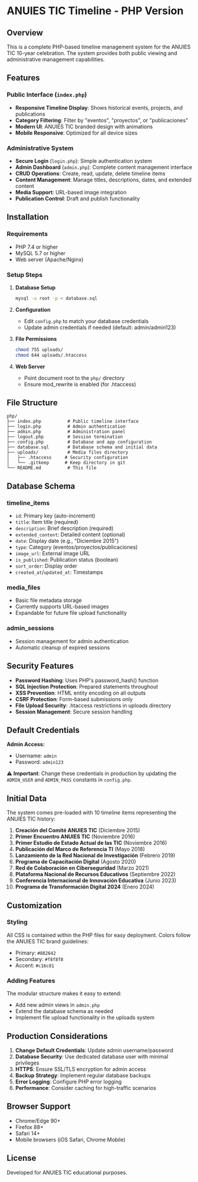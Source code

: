 # ANUIES TIC Timeline - PHP Version

## Overview
This is a complete PHP-based timeline management system for the ANUIES TIC 10-year celebration. The system provides both public viewing and administrative management capabilities.

## Features

### Public Interface (`index.php`)
- **Responsive Timeline Display**: Shows historical events, projects, and publications
- **Category Filtering**: Filter by "eventos", "proyectos", or "publicaciones"  
- **Modern UI**: ANUIES TIC branded design with animations
- **Mobile Responsive**: Optimized for all device sizes

### Administrative System
- **Secure Login** (`login.php`): Simple authentication system
- **Admin Dashboard** (`admin.php`): Complete content management interface
- **CRUD Operations**: Create, read, update, delete timeline items
- **Content Management**: Manage titles, descriptions, dates, and extended content
- **Media Support**: URL-based image integration
- **Publication Control**: Draft and publish functionality

## Installation

### Requirements
- PHP 7.4 or higher
- MySQL 5.7 or higher
- Web server (Apache/Nginx)

### Setup Steps

1. **Database Setup**
   ```bash
   mysql -u root -p < database.sql
   ```

2. **Configuration**
   - Edit `config.php` to match your database credentials
   - Update admin credentials if needed (default: admin/admin123)

3. **File Permissions**
   ```bash
   chmod 755 uploads/
   chmod 644 uploads/.htaccess
   ```

4. **Web Server**
   - Point document root to the `php/` directory
   - Ensure mod_rewrite is enabled (for .htaccess)

## File Structure

```
php/
├── index.php          # Public timeline interface
├── login.php          # Admin authentication
├── admin.php          # Administration panel
├── logout.php         # Session termination
├── config.php         # Database and app configuration
├── database.sql       # Database schema and initial data
├── uploads/           # Media files directory
│   ├── .htaccess     # Security configuration
│   └── .gitkeep      # Keep directory in git
└── README.md          # This file
```

## Database Schema

### timeline_items
- `id`: Primary key (auto-increment)
- `title`: Item title (required)
- `description`: Brief description (required)
- `extended_content`: Detailed content (optional)
- `date`: Display date (e.g., "Diciembre 2015")
- `type`: Category (eventos/proyectos/publicaciones)
- `image_url`: External image URL
- `is_published`: Publication status (boolean)
- `sort_order`: Display order
- `created_at`/`updated_at`: Timestamps

### media_files
- Basic file metadata storage
- Currently supports URL-based images
- Expandable for future file upload functionality

### admin_sessions
- Session management for admin authentication
- Automatic cleanup of expired sessions

## Security Features

- **Password Hashing**: Uses PHP's password_hash() function
- **SQL Injection Protection**: Prepared statements throughout
- **XSS Prevention**: HTML entity encoding on all outputs
- **CSRF Protection**: Form-based submissions only
- **File Upload Security**: .htaccess restrictions in uploads directory
- **Session Management**: Secure session handling

## Default Credentials

**Admin Access:**
- Username: `admin`
- Password: `admin123`

⚠️ **Important**: Change these credentials in production by updating the `ADMIN_USER` and `ADMIN_PASS` constants in `config.php`.

## Initial Data

The system comes pre-loaded with 10 timeline items representing the ANUIES TIC history:

1. **Creación del Comité ANUIES TIC** (Diciembre 2015)
2. **Primer Encuentro ANUIES TIC** (Noviembre 2016)
3. **Primer Estudio de Estado Actual de las TIC** (Noviembre 2016)
4. **Publicación del Marco de Referencia TI** (Mayo 2018)
5. **Lanzamiento de la Red Nacional de Investigación** (Febrero 2019)
6. **Programa de Capacitación Digital** (Agosto 2020)
7. **Red de Colaboración en Ciberseguridad** (Marzo 2021)
8. **Plataforma Nacional de Recursos Educativos** (Septiembre 2022)
9. **Conferencia Internacional de Innovación Educativa** (Junio 2023)
10. **Programa de Transformación Digital 2024** (Enero 2024)

## Customization

### Styling
All CSS is contained within the PHP files for easy deployment. Colors follow the ANUIES TIC brand guidelines:
- Primary: `#882642`
- Secondary: `#f8f8f8`
- Accent: `#c16c81`

### Adding Features
The modular structure makes it easy to extend:
- Add new admin views in `admin.php`
- Extend the database schema as needed
- Implement file upload functionality in the uploads system

## Production Considerations

1. **Change Default Credentials**: Update admin username/password
2. **Database Security**: Use dedicated database user with minimal privileges
3. **HTTPS**: Ensure SSL/TLS encryption for admin access
4. **Backup Strategy**: Implement regular database backups
5. **Error Logging**: Configure PHP error logging
6. **Performance**: Consider caching for high-traffic scenarios

## Browser Support

- Chrome/Edge 90+
- Firefox 88+
- Safari 14+
- Mobile browsers (iOS Safari, Chrome Mobile)

## License

Developed for ANUIES TIC educational purposes.